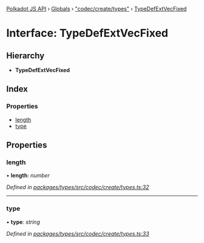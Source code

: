 [Polkadot JS API](../README.md) › [Globals](../globals.md) › ["codec/create/types"](../modules/_codec_create_types_.md) › [TypeDefExtVecFixed](_codec_create_types_.typedefextvecfixed.md)

# Interface: TypeDefExtVecFixed

## Hierarchy

* **TypeDefExtVecFixed**

## Index

### Properties

* [length](_codec_create_types_.typedefextvecfixed.md#length)
* [type](_codec_create_types_.typedefextvecfixed.md#type)

## Properties

###  length

• **length**: *number*

*Defined in [packages/types/src/codec/create/types.ts:32](https://github.com/polkadot-js/api/blob/c4e553ad8/packages/types/src/codec/create/types.ts#L32)*

___

###  type

• **type**: *string*

*Defined in [packages/types/src/codec/create/types.ts:33](https://github.com/polkadot-js/api/blob/c4e553ad8/packages/types/src/codec/create/types.ts#L33)*
